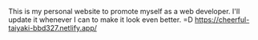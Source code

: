 This is my personal website to promote myself as a web developer. I'll update it whenever I can to make it look even better. =D
https://cheerful-taiyaki-bbd327.netlify.app/

